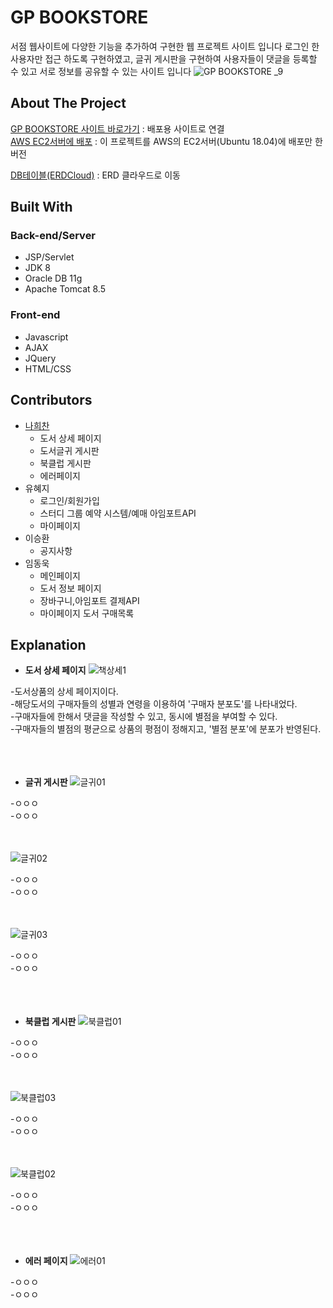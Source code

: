 <!--
유저아이디 qwer
유저비밀번호 qwerqwer

유저아이디 qwer1234
유저비밀번호 qwer1234!
-->  

# GP BOOKSTORE

서점 웹사이트에 다양한 기능을 추가하여 구현한 웹 프로젝트 사이트 입니다 로그인 한 사용자만 접근 하도록 구현하였고, 글귀 게시판을 구현하여 사용자들이 댓글을 등록할 수 있고 서로 정보를 공유할 수 있는 사이트 입니다
![GP BOOKSTORE _9](https://user-images.githubusercontent.com/52989474/103339444-c0957d80-4ac4-11eb-9427-fe73ee69b720.png)

## About The Project

[GP BOOKSTORE 사이트 바로가기](http://rclass.iptime.org:9999/20AM_Semi/index.jsp) : 배포용 사이트로 연결  
[AWS EC2서버에 배포](http://54.180.118.180:8080/SemiHeechan/) : 이 프로젝트를 AWS의 EC2서버(Ubuntu 18.04)에 배포만 한 버전    

[DB테이블(ERDCloud)](https://www.erdcloud.com/d/h7QHAaDNFmTKoMrW7) : ERD 클라우드로 이동

## Built With

### Back-end/Server

- JSP/Servlet
- JDK 8
- Oracle DB 11g
- Apache Tomcat 8.5
    
### Front-end

- Javascript
- AJAX
- JQuery
- HTML/CSS

## Contributors

- [나희찬](https://github.com/naheechan)
  - 도서 상세 페이지
  - 도서글귀 게시판
  - 북클럽 게시판
  - 에러페이지
- 유혜지
  - 로그인/회원가입
  - 스터디 그룹 예약 시스템/예매 아임포트API
  - 마이페이지
- 이승환
  - 공지사항
- 임동욱
  - 메인페이지
  - 도서 정보 페이지
  - 장바구니,아임포트 결제API
  - 마이페이지 도서 구매목록

## Explanation

- **도서 상세 페이지**
![책상세1](https://user-images.githubusercontent.com/33804909/112339228-d355d200-8d02-11eb-8a65-661ad3caf205.PNG)

-도서상품의 상세 페이지이다.    
-해당도서의 구매자들의 성별과 연령을 이용하여 '구매자 분포도'를 나타내었다.    
-구매자들에 한해서 댓글을 작성할 수 있고, 동시에 별점을 부여할 수 있다.     
-구매자들의 별점의 평균으로 상품의 평점이 정해지고, '별점 분포'에 분포가 반영된다.<br><br><br><br>

- **글귀 게시판**
![글귀01](https://user-images.githubusercontent.com/33804909/112339278-dc46a380-8d02-11eb-8fcc-60ef6a125119.PNG)

-ㅇㅇㅇ    
-ㅇㅇㅇ<br><br><br>

![글귀02](https://user-images.githubusercontent.com/33804909/112339301-e1a3ee00-8d02-11eb-972b-792398be8142.PNG)

-ㅇㅇㅇ    
-ㅇㅇㅇ<br><br><br>

![글귀03](https://user-images.githubusercontent.com/33804909/112339320-e49ede80-8d02-11eb-9bab-51528a954bec.PNG)

-ㅇㅇㅇ    
-ㅇㅇㅇ<br><br><br><br>

- **북클럽 게시판**
![북클럽01](https://user-images.githubusercontent.com/33804909/112339335-e8cafc00-8d02-11eb-9e36-c387c7808da2.PNG)

-ㅇㅇㅇ    
-ㅇㅇㅇ<br><br><br>

![북클럽03](https://user-images.githubusercontent.com/33804909/112339373-eff20a00-8d02-11eb-99ed-472c3d90bdae.PNG)

-ㅇㅇㅇ    
-ㅇㅇㅇ<br><br><br>

![북클럽02](https://user-images.githubusercontent.com/33804909/112339359-ecf71980-8d02-11eb-8d63-f3fae74d2d92.PNG)

-ㅇㅇㅇ    
-ㅇㅇㅇ<br><br><br><br>

- **에러 페이지**
![에러01](https://user-images.githubusercontent.com/33804909/112339388-f3859100-8d02-11eb-81ac-666084eb1e11.PNG)

-ㅇㅇㅇ    
-ㅇㅇㅇ<br><br><br><br>

